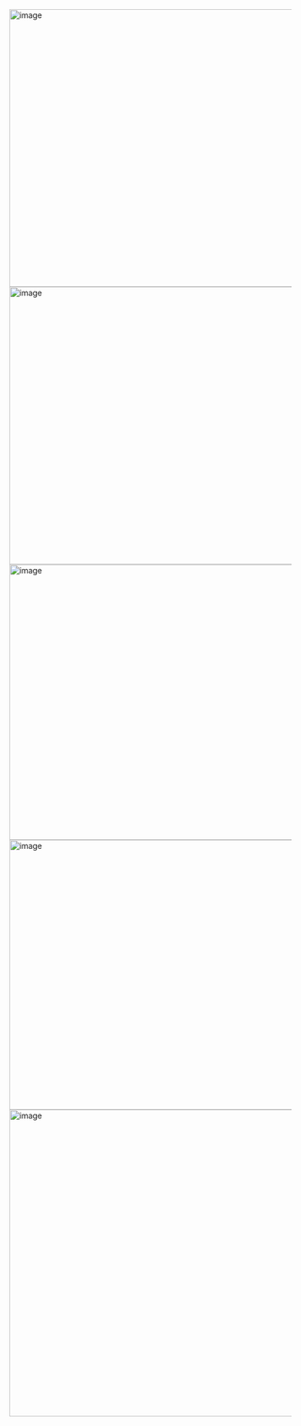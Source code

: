 <img width="882" height="495" alt="image" src="https://github.com/user-attachments/assets/6905d813-6f8f-414f-a763-72457f910fff" />
<img width="870" height="495" alt="image" src="https://github.com/user-attachments/assets/f414f357-b8ba-4d70-bf7e-09f8ed2b7bc8" />
<img width="878" height="491" alt="image" src="https://github.com/user-attachments/assets/055d144d-4547-4e59-8f10-0b3036025fd8" />
<img width="978" height="481" alt="image" src="https://github.com/user-attachments/assets/bbe9018e-e76f-43f3-a49d-b3aadeef6a69" />
<img width="973" height="547" alt="image" src="https://github.com/user-attachments/assets/ca77a390-0ef4-4f53-afc0-47a9e0749174" />

